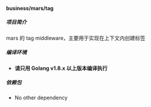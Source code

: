 #### business/mars/tag

##### 项目简介

mars 的 tag middleware，主要用于实现在上下文内创建标签

##### 编译环境

- **请只用 Golang v1.8.x 以上版本编译执行**

##### 依赖包

- No other dependency

